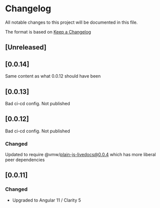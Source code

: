 # Changelog

All notable changes to this project will be documented in this file.

The format is based on [Keep a Changelog](https://keepachangelog.com/en/1.0.0/)

## [Unreleased]

## [0.0.14]

Same content as what 0.0.12 should have been

## [0.0.13]

Bad ci-cd config. Not published

## [0.0.12]

Bad ci-cd config. Not published

### Changed

Updated to require @vmw/plain-js-livedocs@0.0.4 which has more liberal peer dependencies

## [0.0.11]

### Changed

-   Upgraded to Angular 11 / Clarity 5

